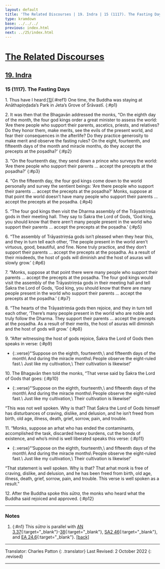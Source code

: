 ```yaml
---
layout: default
title: 'The Related Discourses | 19. Indra | 15 (1117). The Fasting Days'
type: kramdown
base: ../../../
previous: index.html
next: ../25/index.html
---
```


# [The Related Discourses](../index.html)
## [19. Indra](index.html)
### 15 (1117). The Fasting Days

1\. Thus have I heard:[\[1\]](#n1){:#ref1} One time, the Buddha was staying at Anāthapiṇḍada’s Park in Jeta’s Grove of Śrāvastī.
{:#p1}

2\. It was then that the Bhagavān addressed the monks, “On the eighth day of the month, the four god kings order a great minister to assess the world: ‘Are there people who support their parents, ascetics, priests, and relatives? Do they honor them, make merits, see the evils of the present world, and fear their consequences in the afterlife? Do they practice generosity to make merit and observe the fasting rules? On the eight, fourteenth, and fifteenth days of the month and miracle months, do they accept the precepts at the poṣadha?’
{:#p2}

3\. “On the fourteenth day, they send down a prince who surveys the world: ‘Are there people who support their parents … accept the precepts at the poṣadha?’
{:#p3}

4\. “On the fifteenth day, the four god kings come down to the world personally and survey the sentient beings: ‘Are there people who support their parents … accept the precepts at the poṣadha?’ Monks, suppose at that point the world doesn’t have many people who support their parents … accept the precepts at the poṣadha.
{:#p4}

5\. “The four god kings then visit the Dharma assembly of the Trāyastriṃśa gods in their meeting hall. They say to Śakra the Lord of Gods, ‘God king, you should know that there aren’t many people present in the world who support their parents … accept the precepts at the poṣadha.’
{:#p5}

6\. “The assembly of Trāyastriṃśa gods isn’t pleased when they hear this, and they in turn tell each other, ‘The people present in the world aren’t virtuous, good, beautiful, and fine. None truly practice, and they don’t support their parents … accept the precepts at the poṣadha. As a result of their misdeeds, the host of gods will diminish and the host of asuras will slowly grow.’
{:#p6}

7\. “Monks, suppose at that point there were many people who support their parents … accept the precepts at the poṣadha. The four god kings would visit the assembly of the Trāyastriṃśa gods in their meeting hall and tell Śakra the Lord of Gods, ‘God king, you should know that there are many people present in the world who support their parents … accept the precepts at the poṣadha.’
{:#p7}

8\. “The hearts of the Trāyastriṃśa gods then rejoice, and they in turn tell each other, ‘There’s many people present in the world who are noble and truly follow the Dharma. They support their parents … accept the precepts at the poṣadha. As a result of their merits, the host of asuras will diminish and the host of gods will grow.’
{:#p8}

9\. “After witnessing the host of gods rejoice, Śakra the Lord of Gods then speaks in verse:
{:#p9}

* {:.verse}“‘Suppose on the eighth, fourteenth,\\
and fifteenth days of the month\\
And during the miracle months\\
People observe the eight-ruled fast.\\
Just like my cultivation,\\
Their cultivation is likewise!’

10\. The Bhagavān then told the monks, “That verse said by Śakra the Lord of Gods that goes:
{:#p10}

* {:.verse}“‘Suppose on the eighth, fourteenth,\\
and fifteenth days of the month\\
And during the miracle months\\
People observe the eight-ruled fast.\\
Just like my cultivation,\\
Their cultivation is likewise!’

“This was not well spoken. Why is that? That Śakra the Lord of Gods himself has disturbances of craving, dislike, and delusion, and he isn’t freed from birth, old age, illness, death, grief, sorrow, pain, and trouble.

11\. “Monks, suppose an arhat who has ended the contaminants, accomplished the task, discarded heavy burdens, cut the bonds of existence, and who’s mind is well liberated speaks this verse:
{:#p11}

* {:.verse}“‘Suppose on the eighth, fourteenth,\\
and fifteenth days of the month\\
And during the miracle months\\
People observe the eight-ruled fast.\\
Just like my cultivation,\\
Their cultivation is likewise!’

“That statement is well spoken. Why is that? That arhat monk is free of craving, dislike, and delusion, and he has been freed from birth, old age, illness, death, grief, sorrow, pain, and trouble. This verse is well spoken as a result.”

12\. After the Buddha spoke this <em>sūtra</em>, the monks who heard what the Buddha said rejoiced and approved.
{:#p12}

---

### Notes

1. {:#n1} This <em>sūtra</em> is parallel with [AN 3.37](https://suttacentral.net/an3.37){:target="_blank"}-[38](https://suttacentral.net/an3.38){:target="_blank"}, [SA2 46](../../samyukta2/SA2_46.html){:target="_blank"}, and [EA 24.6](../../ekottarika/24/EA24_6.html){:target="_blank"}. [\[back\]](#ref1)

---

Translator: Charles Patton
{: .translator}
Last Revised: 2 October 2022
{: .revised}

---